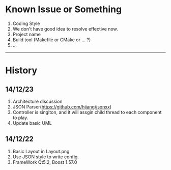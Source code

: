 # Known Issue or Something

1. Coding Style
2. We don't have good idea to resolve effective now.
3. Project name
4. Build tool (Makefile or CMake or ... ?)
5. ...

----

# History

## 14/12/23
1. Architecture discussion
2. JSON Parser(https://github.com/hjiang/jsonxx)
3. Controller is singlton, and it will assgin child thread to each component to play.
4. Update basic UML

## 14/12/22
1. Basic Layout in Layout.png
2. Use JSON style to write config.
3. FrameWork Qt5.2, Boost 1.57.0
